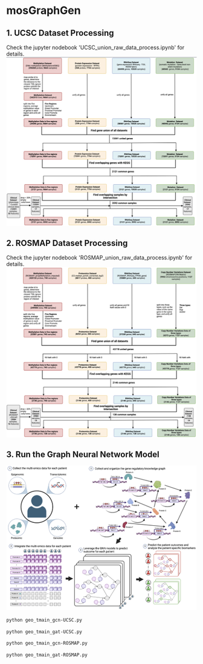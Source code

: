 # mosGraphGen

## 1. UCSC Dataset Processing
Check the jupyter nodebook 'UCSC_union_raw_data_process.ipynb' for details.
![](./Paper-figures/UCSC-flowchart.png)

## 2. ROSMAP Dataset Processing
Check the jupyter nodebook 'ROSMAP_union_raw_data_process.ipynb' for details.
![](./Paper-figures/ROSMAP-flowchart.png)

## 3. Run the Graph Neural Network Model
![](./Paper-figures/Model.png)

```bash
python geo_tmain_gcn-UCSC.py
```

```bash
python geo_tmain_gat-UCSC.py
```

```bash
python geo_tmain_gcn-ROSMAP.py
```

```bash
python geo_tmain_gat-ROSMAP.py
```
